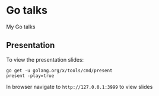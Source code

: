 # Go talks

My Go talks

## Presentation

To view the presentation slides:

    go get -u golang.org/x/tools/cmd/present
    present -play=true

In browser navigate to `http://127.0.0.1:3999` to view slides
